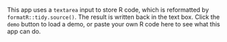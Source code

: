 This app uses a `textarea` input to store R code, which is reformatted by
`formatR::tidy.source()`. The result is written back in the text box. Click the
`demo` button to load a demo, or paste your own R code here to see what this app
can do.

